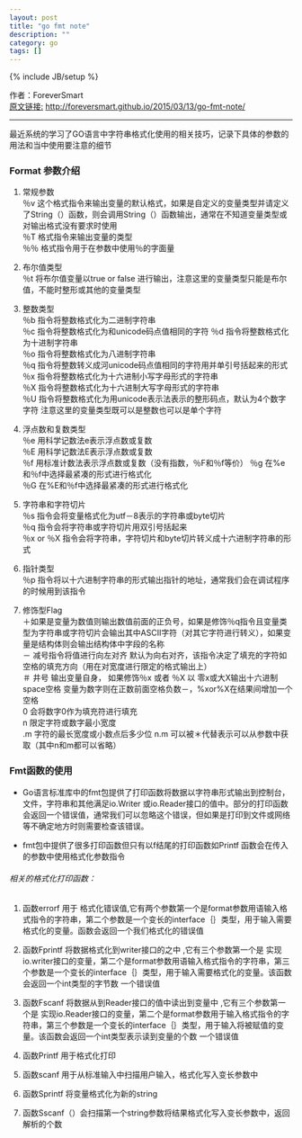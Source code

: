 ```yaml
---
layout: post
title: "go fmt note"
description: ""
category: go
tags: []
---
```

{% include JB/setup %}

作者：ForeverSmart   
[原文链接:](http://foreversmart.github.io/2015/03/13/go-fmt-note/) http://foreversmart.github.io/2015/03/13/go-fmt-note/

----
最近系统的学习了GO语言中字符串格式化使用的相关技巧，记录下具体的参数的用法和当中使用要注意的细节

### Format 参数介绍

1. 常规参数  
	％v 这个格式指令来输出变量的默认格式，如果是自定义的变量类型并请定义了String（）函数，则会调用String（）函数输出，通常在不知道变量类型或对输出格式没有要求时使用  
	％T 格式指令来输出变量的类型  
	％％ 格式指令用于在参数中使用％的字面量
	
2. 布尔值类型  
	％t 将布尔值变量以true or false 进行输出，注意这里的变量类型只能是布尔值，不能时整形或其他的变量类型
	
3. 整数类型  
	％b 指令将整数格式化为二进制字符串  
	％c 指令将整数格式化为和unicode码点值相同的字符
	％d 指令将整数格式化为十进制字符串  
	％o 指令将整数格式化为八进制字符串  
	％q 指令将整数转义成河unicode码点值相同的字符用并单引号括起来的形式  
	％x 指令将整数格式化为十六进制小写字母形式的字符串  
	％X 指令将整数格式化为十六进制大写字母形式的字符串  
	％U 指令将整数格式化为用unicode表示法表示的整形码点，默认为4个数字字符 注意这里的变量类型既可以是整数也可以是单个字符
	
4. 浮点数和复数类型  
	％e 用科学记数法e表示浮点数或复数  
	％E 用科学记数法E表示浮点数或复数  
	％f 用标准计数法表示浮点数或复数（没有指数，％F和％f等价）
	％g 在%e和％f中选择最紧凑的形式进行格式化  
	％G 在%E和％f中选择最紧凑的形式进行格式化
	 
5. 字符串和字符切片  
	％s 指令会将变量格式化为utf－8表示的字符串或byte切片   
	％q 指令会将字符串或字符切片用双引号括起来  
	％x or ％X 指令会将字符串，字符切片和byte切片转义成十六进制字符串的形式 
	 
6. 指针类型  
	％p 指令将以十六进制字符串的形式输出指针的地址，通常我们会在调试程序的时候用到该指令
	
7. 修饰型Flag  
	＋如果是变量为数值则输出数值前面的正负号，如果是修饰％q指令且变量类型为字符串或字符切片会输出其中ASCII字符（对其它字符进行转义），如果变量是结构体则会输出结构体中字段的名称  
	－ 减号指令将值进行向左对齐 默认为向右对齐，该指令决定了填充的字符如空格的填充方向（用在对宽度进行限定的格式输出上）  
	＃ 井号 输出变量自身， 如果修饰％x 或者 ％X 以 零x或大X输出十六进制  
	space空格 变量为数字则在正数前面空格负数－，%xor%X在结果间增加一个空格  
	0 会将数字0作为填充符进行填充  
	n 限定字符或数字最小宽度  
	.m 字符的最长宽度或小数点后多少位
	n.m 可以被＊代替表示可以从参数中获取（其中n和m都可以省略）  

### Fmt函数的使用

- Go语言标准库中的fmt包提供了打印函数将数据以字符串形式输出到控制台，文件，字符串和其他满足io.Writer 或io.Reader接口的值中。部分的打印函数会返回一个错误值，通常我们可以忽略这个错误，但如果是打印到文件或网络等不确定地方时则需要检查该错误。

- fmt包中提供了很多打印函数但只有以f结尾的打印函数如Printf 函数会在传入的参数中使用格式化参数指令

###### 相关的格式化打印函数：


1. 函数errorf 用于 格式化错误值,它有两个参数第一个是format参数用语输入格式指令的字符串，第二个参数是一个变长的interface｛｝类型，用于输入需要格式化的变量。函数会返回一个我们格式化的错误值

2. 函数Fprintf  将数据格式化到writer接口的之中  ,它有三个参数第一个是 实现io.writer接口的变量，第二个是format参数用语输入格式指令的字符串，第三个参数是一个变长的interface｛｝类型，用于输入需要格式化的变量。该函数会返回一个int类型的字节数 一个错误值

3. 函数Fscanf  将数据从到Reader接口的值中读出到变量中  ,它有三个参数第一个是 实现io.Reader接口的变量，第二个是format参数用于输入格式指令的字符串，第三个参数是一个变长的interface｛｝类型，用于输入将被赋值的变量。该函数会返回一个int类型表示读到变量的个数 一个错误值

4. 函数Printf 用于格式化打印

5. 函数scanf 用于从标准输入中扫描用户输入，格式化写入变长参数中

6. 函数Sprintf  将变量格式化为新的string

7. 函数Sscanf（）会扫描第一个string参数将结果格式化写入变长参数中，返回解析的个数




 


